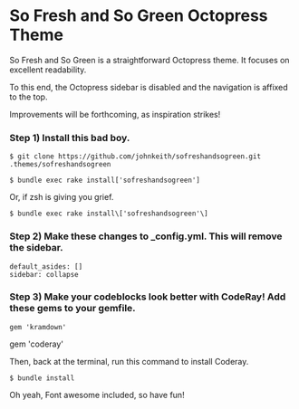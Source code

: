 # So Fresh and So Green Octopress Theme

So Fresh and So Green is a straightforward Octopress theme. It focuses on excellent readability.  

To this end, the Octopress sidebar is disabled and the navigation is affixed to the top.

Improvements will be forthcoming, as inspiration strikes!

### Step 1) Install this bad boy. 

	$ git clone https://github.com/johnkeith/sofreshandsogreen.git .themes/sofreshandsogreen
		
	$ bundle exec rake install['sofreshandsogreen']

Or, if zsh is giving you grief.
		
	$ bundle exec rake install\['sofreshandsogreen'\]

### Step 2) Make these changes to _config.yml. This will remove the sidebar.

	default_asides: []
	sidebar: collapse

### Step 3) Make your codeblocks look better with CodeRay! Add these gems to your gemfile.

	gem 'kramdown'
  gem 'coderay'

Then, back at the terminal, run this command to install Coderay.

	$ bundle install

Oh yeah, Font awesome included, so have fun!
